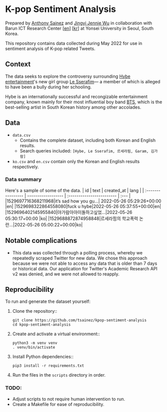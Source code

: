 # K-pop Sentiment Analysis

Prepared by [Anthony Sainez](mailto:asainez@ucmerced.edu) and [Jingyi Jennie Wu](mailto:jingyi_wu@umail.ucsb.edu) in collaboration with Barun ICT Research Center \[[en](https://www.barunict.org)\] \[[kr](http://barunict.kr)\] at Yonsei University in Seoul, South Korea.

This repository contains data collected during May 2022 for use in sentiment analysis of K-pop related Tweets.

## Context

The data seeks to explore the controversy surrounding [Hybe entertainment](https://hybecorp.com/eng/main)'s new girl group [Le Sserafim](https://le-sserafim.com)— a member of which is alleged to have been a bully during her schooling.

Hybe is an internationally successful and recongizable entertainment company, known mainly for their most influential boy band [BTS](https://en.wikipedia.org/wiki/BTS), which is the best-selling artist in South Korean history among other accolades.

## Data

- `data.csv`
  - Contains the complete dataset, including both Korean and English results.
  - Search queries included: `[Hybe, Le Sserafim, 르세라핌, Garam, 김가람]`
- `ko.csv` and `en.csv` contain only the Korean and English results respectively.

### Data summary

Here's a sample of some of the data.
| id | text | created_at | lang |
| :---------------- | ------------------ | :------------------------ | :--- |
|1529697716368211968|it’s sad how you gu…| 2022-05-26 05:29:26+00:00 |en|
|1529698322864558080|fuck u hybe|2022-05-26 05:37:55+00:00|en|
|1529696402145955840|야가람아아이돌하고싶었…|2022-05-26 05:30:17+00:00 |ko|
|1529688872874958848|르세라핌의 학교폭력 논란…|2022-05-26 05:00:22+00:00|ko|

## Notable complications

- This data was collected through a polling process, whereby we repeatedly scraped Twitter for new data. We chose this approach because we were not able to access any data that is older than 7 days or historical data. Our application for Twitter's Academic Research API v2 was denied, and we were not allowed to reapply.

## Reproducibility

To run and generate the dataset yourself:

1. Clone the repository::

   ```
   git clone https://github.com/tsainez/kpop-sentiment-analysis
   cd kpop-sentiment-analysis
   ```

2. Create and activate a virtual environment::

   ```
   python3 -m venv venv
   . venv/bin/activate
   ```

3. Install Python dependencies::

   ```
   pip3 install -r requirements.txt
   ```

4. Run the files in the `scripts` directory in order.

### TODO:

- Adjust scripts to not require human intervention to run.
- Create a Makefile for ease of reproducibility.
